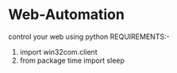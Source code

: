 # Web-Automation
control your web using python
REQUIREMENTS:-
1. import win32com.client
2. from package time import sleep 
